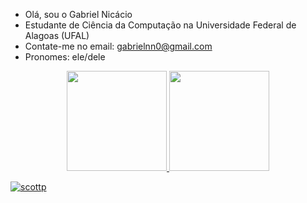 -  Olá, sou o Gabriel Nicácio
-  Estudante de Ciência da Computação na Universidade Federal de Alagoas (UFAL)
-  Contate-me no email: gabrielnn0@gmail.com
-  Pronomes: ele/dele

<div align="center">
  <a href="https://github.com/nic4cio">
  <img height="160em" src="https://github-readme-stats.vercel.app/api?username=nic4cio&show_icons=true&theme=radical&include_all_commits=true&count_private=true"/>
  <img height="160em" src="https://github-readme-stats.vercel.app/api/top-langs/?username=nic4cio&layout=compact&langs_count=7&theme=radical  "/>
</div>
  
 ![scottp](https://user-images.githubusercontent.com/60157992/141301904-4c1eea99-11d1-4cee-9301-cf5a713c033e.gif)
